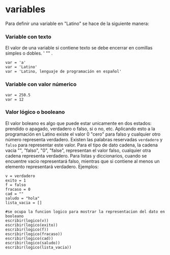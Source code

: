 # variables

Para definir una variable en "Latino" se hace de la siguiente manera:


### Variable con texto
El valor de una variable si contiene texto se debe encerrar en comillas simples o dobles. ' "" .
```
var = 'a'
var = 'Latino'
var = 'Latino, lenguaje de programación en español'
```

### Variable con valor númerico
```
var = 250.5
var = 12
```

### Valor lógico o booleano
El valor boleano es algo que puede estar unicamente en dos estados: prendido o apagado, verdadero o falso, si o no, etc. Aplicando esto a la programación en Latino existe el valor 0 "cero" para falso y cualquier otro número representa verdadero. 
Existen las palabras reservadas `verdadero` y `falso` para representar este valor.
Para el tipo de dato cadena, la cadena vacia "", "falso", "0", "false", representan el valor falso, cualquier otra cadena representa verdadero.
Para listas y diccionarios, cuando se encuentre vacio representará falso, mientras que si contiene al menos un elemento representará verdadero. Ejemplos:


```
v = verdadero
exito = 1
f = falso
fracaso = 0
cad = ""
saludo = "hola"
lista_vacia = []

#se ocupa la funcion logico para mostrar la representacion del dato en booleano
escribir(logico(v))
escribir(logico(exito))
escribir(logico(f))
escribir(logico(fracaso))
escribir(logico(cad))
escribir(logico(saludo))
escribir(logico(lista_vacia))
```








